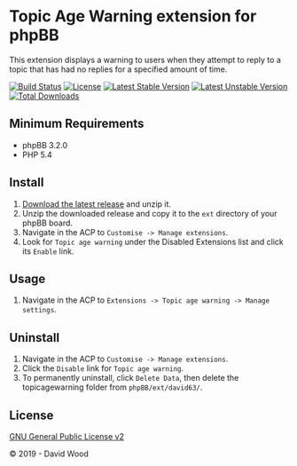 # Topic Age Warning extension for phpBB

This extension displays a warning to users when they attempt to reply to a topic that has had no replies for a specified amount of time.

[![Build Status](https://travis-ci.com/david63/topicagewarning.svg?branch=master)](https://travis-ci.com/david63/topicagewarning)
[![License](https://poser.pugx.org/david63/topicagewarning/license)](https://packagist.org/packages/david63/topicagewarning)
[![Latest Stable Version](https://poser.pugx.org/david63/topicagewarning/v/stable)](https://packagist.org/packages/david63/topicagewarning)
[![Latest Unstable Version](https://poser.pugx.org/david63/topicagewarning/v/unstable)](https://packagist.org/packages/david63/topicagewarning)
[![Total Downloads](https://poser.pugx.org/david63/topicagewarning/downloads)](https://packagist.org/packages/david63/topicagewarning)

## Minimum Requirements
* phpBB 3.2.0
* PHP 5.4

## Install
1. [Download the latest release](https://github.com/david63/topicagewarning/archive/3.2.zip) and unzip it.
2. Unzip the downloaded release and copy it to the `ext` directory of your phpBB board.
3. Navigate in the ACP to `Customise -> Manage extensions`.
4. Look for `Topic age warning` under the Disabled Extensions list and click its `Enable` link.

## Usage
1. Navigate in the ACP to `Extensions -> Topic age warning -> Manage settings`.

## Uninstall
1. Navigate in the ACP to `Customise -> Manage extensions`.
2. Click the `Disable` link for `Topic age warning`.
3. To permanently uninstall, click `Delete Data`, then delete the topicagewarning folder from `phpBB/ext/david63/`.

## License
[GNU General Public License v2](http://opensource.org/licenses/GPL-2.0)

© 2019 - David Wood